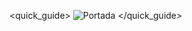<quick_guide>
![Portada](http://static.energysistem.com/images/manuals/42360/550afa0a722d7.jpg)
</quick_guide>
